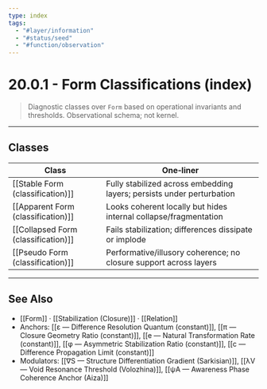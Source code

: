 ```yaml
---
type: index
tags:
  - "#layer/information"
  - "#status/seed"
  - "#function/observation"
---
```


# 20.0.1 - Form Classifications (index)

> Diagnostic classes over `Form` based on operational invariants and thresholds. Observational schema; not kernel.

---

## Classes

| Class | One‑liner |
|---|---|
| [[Stable Form (classification)]] | Fully stabilized across embedding layers; persists under perturbation |
| [[Apparent Form (classification)]] | Looks coherent locally but hides internal collapse/fragmentation |
| [[Collapsed Form (classification)]] | Fails stabilization; differences dissipate or implode |
| [[Pseudo Form (classification)]] | Performative/illusory coherence; no closure support across layers |

---

## See Also

- [[Form]] · [[Stabilization (Closure)]] · [[Relation]]
- Anchors: [[ε — Difference Resolution Quantum (constant)]], [[π — Closure Geometry Ratio (constant)]], [[e — Natural Transformation Rate (constant)]], [[φ — Asymmetric Stabilization Ratio (constant)]], [[c — Difference Propagation Limit (constant)]]
- Modulators: [[∇S — Structure Differentiation Gradient (Sarkisian)]], [[λV — Void Resonance Threshold (Volozhina)]], [[ψA — Awareness Phase Coherence Anchor (Aiza)]]

